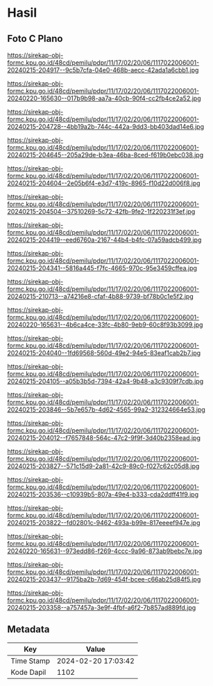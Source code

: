 # Hasil

## Foto C Plano

https://sirekap-obj-formc.kpu.go.id/48cd/pemilu/pdpr/11/17/02/20/06/1117022006001-20240215-204917--9c5b7cfa-04e0-468b-aecc-42ada1a6cbb1.jpg

https://sirekap-obj-formc.kpu.go.id/48cd/pemilu/pdpr/11/17/02/20/06/1117022006001-20240220-165630--017b9b98-aa7a-40cb-90f4-cc2fb4ce2a52.jpg

https://sirekap-obj-formc.kpu.go.id/48cd/pemilu/pdpr/11/17/02/20/06/1117022006001-20240215-204728--4bb19a2b-744c-442a-9dd3-bb403dad14e6.jpg

https://sirekap-obj-formc.kpu.go.id/48cd/pemilu/pdpr/11/17/02/20/06/1117022006001-20240215-204645--205a29de-b3ea-46ba-8ced-f619b0ebc038.jpg

https://sirekap-obj-formc.kpu.go.id/48cd/pemilu/pdpr/11/17/02/20/06/1117022006001-20240215-204604--2e05b6f4-e3d7-419c-8965-f10d22d006f8.jpg

https://sirekap-obj-formc.kpu.go.id/48cd/pemilu/pdpr/11/17/02/20/06/1117022006001-20240215-204504--37510269-5c72-42fb-9fe2-1f220231f3ef.jpg

https://sirekap-obj-formc.kpu.go.id/48cd/pemilu/pdpr/11/17/02/20/06/1117022006001-20240215-204419--eed6760a-2167-44b4-b4fc-07a59adcb499.jpg

https://sirekap-obj-formc.kpu.go.id/48cd/pemilu/pdpr/11/17/02/20/06/1117022006001-20240215-204341--5816a445-f7fc-4665-970c-95e3459cffea.jpg

https://sirekap-obj-formc.kpu.go.id/48cd/pemilu/pdpr/11/17/02/20/06/1117022006001-20240215-210713--a74216e8-cfaf-4b88-9739-bf78b0c1e5f2.jpg

https://sirekap-obj-formc.kpu.go.id/48cd/pemilu/pdpr/11/17/02/20/06/1117022006001-20240220-165631--4b6ca4ce-33fc-4b80-9eb9-60c8f93b3099.jpg

https://sirekap-obj-formc.kpu.go.id/48cd/pemilu/pdpr/11/17/02/20/06/1117022006001-20240215-204040--1fd69568-560d-49e2-94e5-83eaf1cab2b7.jpg

https://sirekap-obj-formc.kpu.go.id/48cd/pemilu/pdpr/11/17/02/20/06/1117022006001-20240215-204105--a05b3b5d-7394-42a4-9b48-a3c9309f7cdb.jpg

https://sirekap-obj-formc.kpu.go.id/48cd/pemilu/pdpr/11/17/02/20/06/1117022006001-20240215-203846--5b7e657b-4d62-4565-99a2-312324664e53.jpg

https://sirekap-obj-formc.kpu.go.id/48cd/pemilu/pdpr/11/17/02/20/06/1117022006001-20240215-204012--f7657848-564c-47c2-9f9f-3d40b2358ead.jpg

https://sirekap-obj-formc.kpu.go.id/48cd/pemilu/pdpr/11/17/02/20/06/1117022006001-20240215-203827--571c15d9-2a81-42c9-89c0-f027c62c05d8.jpg

https://sirekap-obj-formc.kpu.go.id/48cd/pemilu/pdpr/11/17/02/20/06/1117022006001-20240215-203536--c10939b5-807a-49e4-b333-cda2ddff41f9.jpg

https://sirekap-obj-formc.kpu.go.id/48cd/pemilu/pdpr/11/17/02/20/06/1117022006001-20240215-203822--fd02801c-9462-493a-b99e-817eeeef947e.jpg

https://sirekap-obj-formc.kpu.go.id/48cd/pemilu/pdpr/11/17/02/20/06/1117022006001-20240220-165631--973edd86-f269-4ccc-9a96-873ab9bebc7e.jpg

https://sirekap-obj-formc.kpu.go.id/48cd/pemilu/pdpr/11/17/02/20/06/1117022006001-20240215-203437--9175ba2b-7d69-454f-bcee-c66ab25d84f5.jpg

https://sirekap-obj-formc.kpu.go.id/48cd/pemilu/pdpr/11/17/02/20/06/1117022006001-20240215-203358--a757457a-3e9f-4fbf-a6f2-7b857ad889fd.jpg


## Metadata

| Key        | Value               |
| ---------- | ------------------- |
| Time Stamp | 2024-02-20 17:03:42 |
| Kode Dapil | 1102                |



